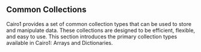 ## Common Collections

Cairo1 provides a set of common collection types that can be used to store and manipulate data. These collections are designed to be efficient, flexible, and easy to use. This section introduces the primary collection types available in Cairo1: Arrays and Dictionaries.

